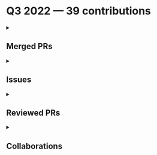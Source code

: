 # Q3 2022 — 39 contributions

<details>
  <summary><h2>Merged PRs</h2></summary>
<table style='width:100%; table-layout:fixed;'>
  <thead>
    <tr>
      <th style='width:5%;'>No.</th>
      <th style='width:20%;'>Project Name</th>
      <th style='width:20%;'>Title</th>
      <th style='width:35%;'>Description</th>
      <th style='width:20%;'>Date</th>
    </tr>
  </thead>
  <tbody>
    <tr>
      <td>1.</td>
      <td>Virtual-Coffee/podcast-transcripts</td>
      <td><a href='https://github.com/Virtual-Coffee/podcast-transcripts/pull/38'>Improve Transcription Season 6 Episode 6</a></td>
      <td>## Links
Closes #37

## Description
- Improve transcript Season 6 Episode 6 with Julia Seidman.
- Fix timestamps manually.
- Run `yarn check-srt` and fix incorrect timestamp formatting.</td>
      <td>2022-09-26</td>
    </tr>
    <tr>
      <td>2.</td>
      <td>Virtual-Coffee/podcast-transcripts</td>
      <td><a href='https://github.com/Virtual-Coffee/podcast-transcripts/pull/36'>Improve Transcription Season 5 Episode 6</a></td>
      <td>## Links
Closes #35

## Description
- Improve transcript Season 5 Episode 6 with Andrew Bush.
- Fix timestamps manually.
- Run `yarn check-srt` and fix incorrect timestamp formatting.</td>
      <td>2022-09-21</td>
    </tr>
    <tr>
      <td>3.</td>
      <td>Virtual-Coffee/podcast-transcripts</td>
      <td><a href='https://github.com/Virtual-Coffee/podcast-transcripts/pull/34'>Improve Transcription Season 6 Episode 4</a></td>
      <td>## Links
Closes #32 

## Description
- Improve transcript Season 6 Episode 4 with Sadie Jay.
- Fix timestamps manually.
- Run `yarn check-srt` and fix incorrect timestamp formatting.</td>
      <td>2022-09-19</td>
    </tr>
    <tr>
      <td>4.</td>
      <td>Virtual-Coffee/podcast-transcripts</td>
      <td><a href='https://github.com/Virtual-Coffee/podcast-transcripts/pull/33'>Improve Transcription Season 6 Episode 5</a></td>
      <td>## Links
Closes #31 

## Description
- Improve transcript Season 6 Episode 5 with Chad Stewart.
- Fix timestamps manually.
- Run `yarn check-srt` and fix incorrect timestamp formatting.</td>
      <td>2022-09-18</td>
    </tr>
    <tr>
      <td>5.</td>
      <td>Virtual-Coffee/podcast-transcripts</td>
      <td><a href='https://github.com/Virtual-Coffee/podcast-transcripts/pull/30'>Improve Transcript Season 6 Episode 3</a></td>
      <td>## Links
Closes #28

## Description
- Improve transcript Season 6 Episode 3 with Seth Hall.
- Fix timestamps manually.
- Ran `yarn check-srt` to fix the index and format.</td>
      <td>2022-09-11</td>
    </tr>
    <tr>
      <td>6.</td>
      <td>Virtual-Coffee/podcast-transcripts</td>
      <td><a href='https://github.com/Virtual-Coffee/podcast-transcripts/pull/29'>Improve Transcript Season 6 Episode KCDC Special</a></td>
      <td>## Links
Closes #27 

## Description
- Improve transcript Season 6 Episode KCDC Special.
- Fix timestamps manually.
- Ran `yarn check-srt` to fix the index and format.</td>
      <td>2022-09-10</td>
    </tr>
    <tr>
      <td>7.</td>
      <td>Virtual-Coffee/virtualcoffee.io</td>
      <td><a href='https://github.com/Virtual-Coffee/virtualcoffee.io/pull/634'>Edit the Documentation section on Maintainer Guide</a></td>
      <td>## Linked Issue

- closes #629 

&lt;!--

If you have a pull request related to a current issue please link to that issue number.

That issue can be linked to the pull request by using the side panel in the Github UI or using the `#` symbol followed by the number of the associated issue.

To link a pull request to an issue to show that a fix is in progress and to automatically close the issue when someone merges the pull request, type the keyword &quot;Closes&quot; followed by a reference to the issue. For example, Closes #404 or Closes Virtual-Coffee/virtualcoffee.io/issues/404.

--&gt;

## Description

In the [Documentation](https://virtualcoffee.io/resources/open-source/maintainer-guide#documentation) section:
- Remove the first point in The Contributing Guide section.
- Tweak the second point in The README section.

In the [Resolve colflicts](https://virtualcoffee.io/resources/open-source/git-101#resolve-conflicts) section on Git & GitHub 101:
- Fix the ul format as attached below.

![format need fix](https://user-images.githubusercontent.com/45172775/188887142-dcf942d5-fd65-4ab6-a4d5-5161f0751913.JPG)



&lt;!--

A pull request description describes what constitutes the Pull Request and what changes you have made to the code.

It explains what you've done, including any code changes, configuration changes, migrations included, new APIs introduced, changes made to old APIs, any new workers/crons introduced in the system, copy changes, and so on. You get the gist.

A good description informs everyone that is reaading it of the purpose of the pull request. This helps not just the current maintainers but anyone reading it now or in the future to understand your intent.

If the request is not complete but you want feedback use  Draft Pull Request option of the Pull request dropdown menu.

@mention individuals that you want to review the PR, and mention why. (“ @username I want to know what you think of this code.”)

--&gt;

## Methodology

&lt;!--

This section explains why the above changes explained were done.

Sometimes a developer feels that it's okay to write &quot;Business/Product requirement&quot; in the description. That's fine, but doing so defeats the purpose of this section.

If there is a better explanation as to why the changes were suggested, it's always good to attach a document reference link for that information.

A good &quot;Why&quot; section should explain the reasoning behind any changes.

--&gt;

## Code of Conduct

&gt; By submitting this pull request, you agree to follow our [Code of Conduct](https://virtualcoffee.io/code-of-conduct/)
</td>
      <td>2022-09-07</td>
    </tr>
    <tr>
      <td>8.</td>
      <td>Virtual-Coffee/virtualcoffee.io</td>
      <td><a href='https://github.com/Virtual-Coffee/virtualcoffee.io/pull/633'>Add September 2022 newsletter to website</a></td>
      <td>## Linked Issue

Closes #632 

&lt;!--

If you have a pull request related to a current issue please link to that issue number.

That issue can be linked to the pull request by using the side panel in the Github UI or using the `#` symbol followed by the number of the associated issue.

To link a pull request to an issue to show that a fix is in progress and to automatically close the issue when someone merges the pull request, type the keyword &quot;Closes&quot; followed by a reference to the issue. For example, Closes #404 or Closes Virtual-Coffee/virtualcoffee.io/issues/404.

--&gt;

## Description

- Add the September 2022 newsletter.
- Update `newsletter.js` to add the issue to the index.

&lt;!--

A pull request description describes what constitutes the Pull Request and what changes you have made to the code.

It explains what you've done, including any code changes, configuration changes, migrations included, new APIs introduced, changes made to old APIs, any new workers/crons introduced in the system, copy changes, and so on. You get the gist.

A good description informs everyone that is reaading it of the purpose of the pull request. This helps not just the current maintainers but anyone reading it now or in the future to understand your intent.

If the request is not complete but you want feedback use  Draft Pull Request option of the Pull request dropdown menu.

@mention individuals that you want to review the PR, and mention why. (“ @username I want to know what you think of this code.”)

--&gt;

## Methodology

&lt;!--

This section explains why the above changes explained were done.

Sometimes a developer feels that it's okay to write &quot;Business/Product requirement&quot; in the description. That's fine, but doing so defeats the purpose of this section.

If there is a better explanation as to why the changes were suggested, it's always good to attach a document reference link for that information.

A good &quot;Why&quot; section should explain the reasoning behind any changes.

--&gt;

## Code of Conduct

&gt; By submitting this pull request, you agree to follow our [Code of Conduct](https://virtualcoffee.io/code-of-conduct/)
</td>
      <td>2022-09-07</td>
    </tr>
    <tr>
      <td>9.</td>
      <td>Virtual-Coffee/virtualcoffee.io</td>
      <td><a href='https://github.com/Virtual-Coffee/virtualcoffee.io/pull/631'>Update Git  & GitHub 101 page</a></td>
      <td>## Linked Issue

Closes #628 

&lt;!--

If you have a pull request related to a current issue please link to that issue number.

That issue can be linked to the pull request by using the side panel in the Github UI or using the `#` symbol followed by the number of the associated issue.

To link a pull request to an issue to show that a fix is in progress and to automatically close the issue when someone merges the pull request, type the keyword &quot;Closes&quot; followed by a reference to the issue. For example, Closes #404 or Closes Virtual-Coffee/virtualcoffee.io/issues/404.

--&gt;

## Description

In the [Git & GitHub 101](https://virtualcoffee.io/resources/open-source/git-101) page:

- Add &quot;Resolve conflicts&quot; section.
- Tweak wordings in the [Add and commit changes](https://virtualcoffee.io/resources/open-source/git-101#add-and-commit-changes) section.
- Edit and update the [Fetching upstream changes](https://virtualcoffee.io/resources/open-source/git-101#fetching-upstream-changes) section.
- Edit and update the [Synchronizing changes locally](https://virtualcoffee.io/resources/open-source/git-101#synchronizing-changes-locally) section.
- Tweak wordings in the [Push changes](https://virtualcoffee.io/resources/open-source/git-101#push-changes) section.
- Edit the [Synchronous collaboration](https://virtualcoffee.io/resources/open-source/git-101#synchronous-collaboration) section.
- Remove the last resource in the [resources to learn Git and GitHub](https://virtualcoffee.io/resources/open-source/git-101#-resources-to-learn-git-and-github) and move it to the &quot;Resolve conflicts&quot; section.

&lt;!--

A pull request description describes what constitutes the Pull Request and what changes you have made to the code.

It explains what you've done, including any code changes, configuration changes, migrations included, new APIs introduced, changes made to old APIs, any new workers/crons introduced in the system, copy changes, and so on. You get the gist.

A good description informs everyone that is reaading it of the purpose of the pull request. This helps not just the current maintainers but anyone reading it now or in the future to understand your intent.

If the request is not complete but you want feedback use  Draft Pull Request option of the Pull request dropdown menu.

@mention individuals that you want to review the PR, and mention why. (“ @username I want to know what you think of this code.”)

--&gt;

## Methodology

&lt;!--

This section explains why the above changes explained were done.

Sometimes a developer feels that it's okay to write &quot;Business/Product requirement&quot; in the description. That's fine, but doing so defeats the purpose of this section.

If there is a better explanation as to why the changes were suggested, it's always good to attach a document reference link for that information.

A good &quot;Why&quot; section should explain the reasoning behind any changes.

--&gt;

## Code of Conduct

&gt; By submitting this pull request, you agree to follow our [Code of Conduct](https://virtualcoffee.io/code-of-conduct/)
</td>
      <td>2022-09-06</td>
    </tr>
    <tr>
      <td>10.</td>
      <td>Virtual-Coffee/virtualcoffee.io</td>
      <td><a href='https://github.com/Virtual-Coffee/virtualcoffee.io/pull/614'>Update "Guide To VC" and "VC Slack Channel Guide" pages</a></td>
      <td>## Linked Issue

Closes #613 

&lt;!--

If you have a pull request related to a current issue please link to that issue number.

That issue can be linked to the pull request by using the side panel in the Github UI or using the `#` symbol followed by the number of the associated issue.

To link a pull request to an issue to show that a fix is in progress and to automatically close the issue when someone merges the pull request, type the keyword &quot;Closes&quot; followed by a reference to the issue. For example, Closes #404 or Closes Virtual-Coffee/virtualcoffee.io/issues/404.

--&gt;

## Description

- Add new channels to the VC Slack Channel Guide page.
- Add Coffee Tables to VC events on the Guide to VC page.
- Add a co-working section on the Guide to VC page.
- Edit volunteering at VC, contributing to VC, and lightning talk sections on the Guide to VC page.
- Add proper links.
- Add steps to join events and co-working room.

&lt;!--

A pull request description describes what constitutes the Pull Request and what changes you have made to the code.

It explains what you've done, including any code changes, configuration changes, migrations included, new APIs introduced, changes made to old APIs, any new workers/crons introduced in the system, copy changes, and so on. You get the gist.

A good description informs everyone that is reading it of the purpose of the pull request. This helps not just the current maintainers but anyone reading it now or in the future to understand your intent.

If the request is not complete but you want feedback use  Draft Pull Request option of the Pull request dropdown menu.

@mention individuals that you want to review the PR, and mention why. (“ @username I want to know what you think of this code.”)

--&gt;

## Methodology

&lt;!--

This section explains why the above changes explained were done.

Sometimes a developer feels that it's okay to write &quot;Business/Product requirement&quot; in the description. That's fine, but doing so defeats the purpose of this section.

If there is a better explanation as to why the changes were suggested, it's always good to attach a document reference link for that information.

A good &quot;Why&quot; section should explain the reasoning behind any changes.

--&gt;

## Code of Conduct

&gt; By submitting this pull request, you agree to follow our [Code of Conduct](https://virtualcoffee.io/code-of-conduct/)
</td>
      <td>2022-08-19</td>
    </tr>
    <tr>
      <td>11.</td>
      <td>Virtual-Coffee/podcast-transcripts</td>
      <td><a href='https://github.com/Virtual-Coffee/podcast-transcripts/pull/26'>Improve transcript Season 6 Episode 1</a></td>
      <td>## Links
Closes #25 

## Description
- Improve transcript Season 6 Episode 1.
- Ran `yarn check-srt` to fix the index and format.</td>
      <td>2022-08-15</td>
    </tr>
    <tr>
      <td>12.</td>
      <td>Virtual-Coffee/podcast-transcripts</td>
      <td><a href='https://github.com/Virtual-Coffee/podcast-transcripts/pull/24'>Fix transcript Season 5 Episode 8</a></td>
      <td>## Description

- Fix punctuations and typos in transcript Season 5 Episode 8.
- Ran `yarn check-srt` to adjust index and format.</td>
      <td>2022-08-11</td>
    </tr>
    <tr>
      <td>13.</td>
      <td>Virtual-Coffee/podcast-transcripts</td>
      <td><a href='https://github.com/Virtual-Coffee/podcast-transcripts/pull/23'>Improve transcript Season 6 Episode 2</a></td>
      <td>## Links
Closes #22 

## Description
- Improve transcript Season 6 Episode 2.
- Ran `yarn check-srt` to fix the index and format.</td>
      <td>2022-08-10</td>
    </tr>
    <tr>
      <td>14.</td>
      <td>Virtual-Coffee/virtualcoffee.io</td>
      <td><a href='https://github.com/Virtual-Coffee/virtualcoffee.io/pull/608'>Add August 2022 newsletter to website</a></td>
      <td>## Linked Issue

Closes #607 

&lt;!--

If you have a pull request related to a current issue please link to that issue number.

That issue can be linked to the pull request by using the side panel in the Github UI or using the `#` symbol followed by the number of the associated issue.

To link a pull request to an issue to show that a fix is in progress and to automatically close the issue when someone merges the pull request, type the keyword &quot;Closes&quot; followed by a reference to the issue. For example, Closes #404 or Closes Virtual-Coffee/virtualcoffee.io/issues/404.

--&gt;

## Description

- Add the August 2022 newsletter.
- Update `newsletter.js` to add the issue to the index.

&lt;!--

A pull request description describes what constitutes the Pull Request and what changes you have made to the code.

It explains what you've done, including any code changes, configuration changes, migrations included, new APIs introduced, changes made to old APIs, any new workers/crons introduced in the system, copy changes, and so on. You get the gist.

A good description informs everyone that is reaading it of the purpose of the pull request. This helps not just the current maintainers but anyone reading it now or in the future to understand your intent.

If the request is not complete but you want feedback use  Draft Pull Request option of the Pull request dropdown menu.

@mention individuals that you want to review the PR, and mention why. (“ @username I want to know what you think of this code.”)

--&gt;

## Methodology

&lt;!--

This section explains why the above changes explained were done.

Sometimes a developer feels that it's okay to write &quot;Business/Product requirement&quot; in the description. That's fine, but doing so defeats the purpose of this section.

If there is a better explanation as to why the changes were suggested, it's always good to attach a document reference link for that information.

A good &quot;Why&quot; section should explain the reasoning behind any changes.

--&gt;

## Code of Conduct

&gt; By submitting this pull request, you agree to follow our [Code of Conduct](https://virtualcoffee.io/code-of-conduct/)
</td>
      <td>2022-08-03</td>
    </tr>
    <tr>
      <td>15.</td>
      <td>Virtual-Coffee/podcast-transcripts</td>
      <td><a href='https://github.com/Virtual-Coffee/podcast-transcripts/pull/20'>Improve transcript Season 5 Episode 7</a></td>
      <td>## Links
Closes #19

## Description
- Improve transcript Season 5, Episode 8.
- Fix the format.</td>
      <td>2022-07-24</td>
    </tr>
    <tr>
      <td>16.</td>
      <td>DenverCoder1/github-readme-streak-stats</td>
      <td><a href='https://github.com/DenverCoder1/github-readme-streak-stats/pull/279'>feat: Add neon_blurange theme</a></td>
      <td>## Description

&lt;!-- Please include a summary of the change and which issue is fixed. --&gt;
- Add color scheme of `neon_blurange` theme to `themes.php`
- Add `neon_bluerange` to `docs/themes/README.md`

### Issue Link
Closes #278 

### Type of change

&lt;!-- Please delete options that are not relevant. --&gt;

- [x] Updated documentation (updated the readme, templates, or other repo files)

## Checklist:

- [x] I have checked to make sure no other [pull requests](https://github.com/DenverCoder1/github-readme-streak-stats/pulls?q=is%3Apr+sort%3Aupdated-desc+) are open for this issue
- [x] The code is properly formatted and is consistent with the existing code style
- [x] My changes generate no new warnings

## Screenshots
![neon_blurange_70](https://user-images.githubusercontent.com/45172775/180078405-0b46b0a4-5cad-4d6e-9001-fa4e8d2983c9.png)


&lt;!-- If you have updated the design or appearance, please include a screenshot of your changes. --&gt;
</td>
      <td>2022-07-20</td>
    </tr>
    <tr>
      <td>17.</td>
      <td>Virtual-Coffee/podcast-transcripts</td>
      <td><a href='https://github.com/Virtual-Coffee/podcast-transcripts/pull/18'>Improve transcript Season 5 Episode 8 </a></td>
      <td>## Links
Closes #17

## Description

- Improve transcript Season 5, Episode 8.
- Improve guidelines; remove timestamps requirement for `crosstalk`.
- Fix punctuations in Season 5, Episode 9.
- Fix the indexes.</td>
      <td>2022-07-19</td>
    </tr>
    <tr>
      <td>18.</td>
      <td>Virtual-Coffee/podcast-transcripts</td>
      <td><a href='https://github.com/Virtual-Coffee/podcast-transcripts/pull/15'>Improve Transcription Season 5 Episode 9</a></td>
      <td>Closes #16 </td>
      <td>2022-07-10</td>
    </tr>
    <tr>
      <td>19.</td>
      <td>Virtual-Coffee/virtualcoffee.io</td>
      <td><a href='https://github.com/Virtual-Coffee/virtualcoffee.io/pull/602'>Add July 2022 newsletter</a></td>
      <td>## Linked Issue

Closes #601 

&lt;!--

If you have a pull request related to a current issue please link to that issue number.

That issue can be linked to the pull request by using the side panel in the Github UI or using the `#` symbol followed by the number of the associated issue.

To link a pull request to an issue to show that a fix is in progress and to automatically close the issue when someone merges the pull request, type the keyword &quot;Closes&quot; followed by a reference to the issue. For example, Closes #404 or Closes Virtual-Coffee/virtualcoffee.io/issues/404.

--&gt;

## Description

- Add June 2022 newsletter.
- Update `newsletter.js` to add the issue to the index.

&lt;!--

A pull request description describes what constitutes the Pull Request and what changes you have made to the code.

It explains what you've done, including any code changes, configuration changes, migrations included, new APIs introduced, changes made to old APIs, any new workers/crons introduced in the system, copy changes, and so on. You get the gist.

A good description informs everyone that is reaading it of the purpose of the pull request. This helps not just the current maintainers but anyone reading it now or in the future to understand your intent.

If the request is not complete but you want feedback use  Draft Pull Request option of the Pull request dropdown menu.

@mention individuals that you want to review the PR, and mention why. (“ @username I want to know what you think of this code.”)

--&gt;

## Methodology

&lt;!--

This section explains why the above changes explained were done.

Sometimes a developer feels that it's okay to write &quot;Business/Product requirement&quot; in the description. That's fine, but doing so defeats the purpose of this section.

If there is a better explanation as to why the changes were suggested, it's always good to attach a document reference link for that information.

A good &quot;Why&quot; section should explain the reasoning behind any changes.

--&gt;

## Code of Conduct

&gt; By submitting this pull request, you agree to follow our [Code of Conduct](https://virtualcoffee.io/code-of-conduct/)
</td>
      <td>2022-07-08</td>
    </tr>
  </tbody>
</table>
</details>

<details>
  <summary><h2>Issues</h2></summary>
<table style='width:100%; table-layout:fixed;'>
  <thead>
    <tr>
      <th style='width:5%;'>No.</th>
      <th style='width:20%;'>Project Name</th>
      <th style='width:20%;'>Title</th>
      <th style='width:35%;'>Description</th>
      <th style='width:20%;'>Date</th>
    </tr>
  </thead>
  <tbody>
    <tr>
      <td>1.</td>
      <td>Virtual-Coffee/podcast-transcripts</td>
      <td><a href='https://github.com/Virtual-Coffee/podcast-transcripts/issues/37'>Improve Transcription Season 6 Episode 6</a></td>
      <td>## Issue Context

Our podcast's transcriptions are automatically generated, so there would be typos or missing words. 

We want to improve every episode's transcription so they can be accessible to everyone. Currently, we are doing this manually.

## Steps To Update

- Open the file of the podcast's episode. 
  e.g.: `1_0.srt` means season 1 episode 0
-  Listen to the podcast's episode and improve the transcript based on your hearing.
-  [Fix the format](https://github.com/Virtual-Coffee/podcast-transcripts#fixing-formatting-issues) by running `yarn srt-check`.
- After running `yarn srt-check`, fix timestamps suggestions format manually, if any.

## Accessibility Resources

- [Transcribing Audio to Text - W3C WAI](https://www.w3.org/WAI/media/av/transcribing/)

If you have questions or need help, please let us know.
</td>
      <td>2022-09-22</td>
    </tr>
    <tr>
      <td>2.</td>
      <td>Virtual-Coffee/podcast-transcripts</td>
      <td><a href='https://github.com/Virtual-Coffee/podcast-transcripts/issues/35'>Improve Transcription Season 5 Episode 6</a></td>
      <td>## Issue Context

Our podcast's transcriptions are automatically generated, so there would be typos or missing words. 

We want to improve every episode's transcription so they can be accessible to everyone. Currently, we are doing this manually.

## Steps To Update

- Open the file of the podcast's episode. 
  e.g.: `1_0.srt` means season 1 episode 0
-  Listen to the podcast's episode and improve the transcript based on your hearing.
-  [Fix the format](https://github.com/Virtual-Coffee/podcast-transcripts#fixing-formatting-issues) by running `yarn srt-check`.
- After running `yarn srt-check`, fix timestamps suggestions format manually, if any.

## Accessibility Resources

- [Transcribing Audio to Text - W3C WAI](https://www.w3.org/WAI/media/av/transcribing/)

If you have questions or need help, please let us know.
</td>
      <td>2022-09-20</td>
    </tr>
    <tr>
      <td>3.</td>
      <td>Virtual-Coffee/podcast-transcripts</td>
      <td><a href='https://github.com/Virtual-Coffee/podcast-transcripts/issues/32'>Improve Transcription Season 6 Episode 4</a></td>
      <td>## Issue Context

Our podcast's transcriptions are automatically generated, so there would be typos or missing words. 

We want to improve every episode's transcription so they can be accessible to everyone. Currently, we are doing this manually.

## Steps To Update

- Open the file of the podcast's episode. 
  e.g.: `1_0.srt` means season 1 episode 0
-  Listen to the podcast's episode and improve the transcript based on your hearing.
-  [Fix the format](https://github.com/Virtual-Coffee/podcast-transcripts#fixing-formatting-issues) by running `yarn srt-check`.
- After running `yarn srt-check`, fix timestamps suggestions format manually, if any.

## Accessibility Resources

- [Transcribing Audio to Text - W3C WAI](https://www.w3.org/WAI/media/av/transcribing/)

If you have questions or need help, please let us know.
</td>
      <td>2022-09-17</td>
    </tr>
    <tr>
      <td>4.</td>
      <td>Virtual-Coffee/podcast-transcripts</td>
      <td><a href='https://github.com/Virtual-Coffee/podcast-transcripts/issues/31'>Improve Transcription Season 6 Episode 5</a></td>
      <td>## Issue Context

Our podcast's transcriptions are automatically generated, so there would be typos or missing words. 

We want to improve every episode's transcription so they can be accessible to everyone. Currently, we are doing this manually.

## Steps To Update

- Open the file of the podcast's episode. 
  e.g.: `1_0.srt` means season 1 episode 0
-  Listen to the podcast's episode and improve the transcript based on your hearing.
-  [Fix the format](https://github.com/Virtual-Coffee/podcast-transcripts#fixing-formatting-issues) by running `yarn srt-check`.
- After running `yarn srt-check`, fix timestamps suggestions format manually, if any.

## Accessibility Resources

- [Transcribing Audio to Text - W3C WAI](https://www.w3.org/WAI/media/av/transcribing/)

If you have questions or need help, please let us know.
</td>
      <td>2022-09-16</td>
    </tr>
    <tr>
      <td>5.</td>
      <td>Virtual-Coffee/podcast-transcripts</td>
      <td><a href='https://github.com/Virtual-Coffee/podcast-transcripts/issues/28'>Improve Transcription Season 6 Episode 3</a></td>
      <td>## Issue Context

Our podcast's transcriptions are automatically generated, so there would be typos or missing words. 

We want to improve every episode's transcription so they can be accessible to everyone. Currently, we are doing this manually.

## Steps To Update

- Open the file of the podcast's episode. 
  e.g.: `1_0.srt` means season 1 episode 0
-  Listen to the podcast's episode and improve the transcript based on your hearing.
-  [Fix the format](https://github.com/Virtual-Coffee/podcast-transcripts#fixing-formatting-issues) by running `yarn srt-check`.

## Accessibility Resources

- [Transcribing Audio to Text - W3C WAI](https://www.w3.org/WAI/media/av/transcribing/)

If you have questions or need help, please let us know.
</td>
      <td>2022-09-09</td>
    </tr>
    <tr>
      <td>6.</td>
      <td>Virtual-Coffee/podcast-transcripts</td>
      <td><a href='https://github.com/Virtual-Coffee/podcast-transcripts/issues/27'>Improve Transcription Season 6 Special Episode KCDC</a></td>
      <td>## Issue Context

Our podcast's transcriptions are automatically generated, so there would be typos or missing words. 

We want to improve every episode's transcription so they can be accessible to everyone. Currently, we are doing this manually.

## Steps To Update

- Open the file of the podcast's episode. 
  e.g.: `1_0.srt` means season 1 episode 0
-  Listen to the podcast's episode and improve the transcript based on your hearing.
-  [Fix the format](https://github.com/Virtual-Coffee/podcast-transcripts#fixing-formatting-issues) by running `yarn srt-check`.

## Accessibility Resources

- [Transcribing Audio to Text - W3C WAI](https://www.w3.org/WAI/media/av/transcribing/)

If you have questions or need help, please let us know.
</td>
      <td>2022-09-08</td>
    </tr>
    <tr>
      <td>7.</td>
      <td>Virtual-Coffee/virtualcoffee.io</td>
      <td><a href='https://github.com/Virtual-Coffee/virtualcoffee.io/issues/632'>Add September 2022 newsletter to website</a></td>
      <td>## Issue Context

Every month, we try to get the newsletter up on the site within a week of emailing it. Currently, we're moving them over &quot;by hand.&quot;

## Steps to update

In the code base, navigate to `app &gt; routes &gt; newsletter &gt; issues` and create a new file `2022-09.jsx`.
You can look at the existing newsletters ( `app &gt; routes &gt; newsletter &gt; issues`) as a template.

Make sure to add it to the index by following the steps in [Newsletters section in our README](https://github.com/Virtual-Coffee/virtualcoffee.io#newsletters) and update the content accordingly based on our email newsletter.

If you have questions, please let us know. We're up for pairing if anyone wants to walk through this!</td>
      <td>2022-09-07</td>
    </tr>
    <tr>
      <td>8.</td>
      <td>Virtual-Coffee/virtualcoffee.io</td>
      <td><a href='https://github.com/Virtual-Coffee/virtualcoffee.io/issues/629'>Edit the contributing guide in the maintainer guide</a></td>
      <td>### Is there an existing issue for this?

- [X] I have searched the existing issues

### Context for documentation change

As we are improving the Git & GitHub 101 page (issue #628), we want as well edit &quot;The Contributing Guide&quot; in the [Documentation section](https://virtualcoffee.io/resources/open-source/maintainer-guide#documentation) of the Maintainer Guide page.

I don't think we need the first point within The Contributing Guide as per attached pic.

![contributing guide](https://user-images.githubusercontent.com/45172775/188334972-1cb4ff78-e5ae-4a75-98dc-617bd1afada6.jpg)


### Proposed solution

Remove point one and move it to or tweak &quot;The README&quot; part in the [Documentation section](https://virtualcoffee.io/resources/open-source/maintainer-guide#documentation).

### Resources that can help

_No response_

### Collaborators

_No response_

### Code of Conduct

- [X] I've read the Code of Conduct and understand my responsibilities as a member of the Virtual Coffee community</td>
      <td>2022-09-04</td>
    </tr>
    <tr>
      <td>9.</td>
      <td>Virtual-Coffee/virtualcoffee.io</td>
      <td><a href='https://github.com/Virtual-Coffee/virtualcoffee.io/issues/613'>Update "Guide to VC" and "VC Slack Channel Guide" </a></td>
      <td>### Is there an existing issue for this?

- [X] I have searched the existing issues

### Context for documentation change

We need to update some of our existing member docs because of these conditions:
- We have some new channels on Slack.
- We now have Coffee Tables.
- We want to explain the bot announcements and how to join coffees and events. 

### Proposed solution

Update the `guide-to-vc` and `slack-channel-guide` to cover the conditions above.

### Resources that can help

_No response_

### Collaborators

_No response_

### Code of Conduct

- [X] I've read the Code of Conduct and understand my responsibilities as a member of the Virtual Coffee community</td>
      <td>2022-08-18</td>
    </tr>
    <tr>
      <td>10.</td>
      <td>Virtual-Coffee/podcast-transcripts</td>
      <td><a href='https://github.com/Virtual-Coffee/podcast-transcripts/issues/25'>Improve Transcription Season 6 Episode 1</a></td>
      <td>## Issue Context

Our podcast's transcriptions are automatically generated, so there would be typos or missing words. 

We want to improve every episode's transcription so they can be accessible to everyone. Currently, we are doing this manually.

## Steps To Update

- Open the file of the podcast's episode. 
  e.g.: `1_0.srt` means season 1 episode 0
-  Listen to the podcast's episode and improve the transcript based on your hearing.
-  [Fix the format](https://github.com/Virtual-Coffee/podcast-transcripts#fixing-formatting-issues) by running `yarn srt-check`.

## Accessibility Resources

- [Transcribing Audio to Text - W3C WAI](https://www.w3.org/WAI/media/av/transcribing/)

If you have questions or need help, please let us know.
</td>
      <td>2022-08-15</td>
    </tr>
    <tr>
      <td>11.</td>
      <td>Virtual-Coffee/podcast-transcripts</td>
      <td><a href='https://github.com/Virtual-Coffee/podcast-transcripts/issues/22'>Improve Transcription Season 6 Episode 2</a></td>
      <td>## Issue Context

Our podcast's transcriptions are automatically generated, so there would be typos or missing words. 

We want to improve every episode's transcription so they can be accessible to everyone. Currently, we are doing this manually.

## Steps To Update

- Open the file of the podcast's episode. 
  e.g.: `1_0.srt` means season 1 episode 0
-  Listen to the podcast's episode and improve the transcript based on your hearing.
-  [Fix the format](https://github.com/Virtual-Coffee/podcast-transcripts#fixing-formatting-issues) by running `yarn srt-check`.

## Accessibility Resources

- [Transcribing Audio to Text - W3C WAI](https://www.w3.org/WAI/media/av/transcribing/)

If you have questions or need help, please let us know.
</td>
      <td>2022-08-10</td>
    </tr>
    <tr>
      <td>12.</td>
      <td>Virtual-Coffee/virtualcoffee.io</td>
      <td><a href='https://github.com/Virtual-Coffee/virtualcoffee.io/issues/607'>Add August 2022 newsletter to website</a></td>
      <td>## Issue Context

Every month, we try to get the newsletter up on the site within a week of emailing it. Currently, we're moving them over &quot;by hand.&quot;

## Steps to update

In the code base, navigate to `app &gt; routes &gt; newsletter &gt; issues` and create a new file `2022-08.jsx`.
You can look at the existing newsletters ( `app &gt; routes &gt; newsletter &gt; issues`) as a template.

Make sure to add it to the index by following the steps in [Newsletters section in our README](https://github.com/Virtual-Coffee/virtualcoffee.io#newsletters) and update the content accordingly based on our email newsletter.

If you have questions, please let us know. We're up for pairing if anyone wants to walk through this!</td>
      <td>2022-08-03</td>
    </tr>
    <tr>
      <td>13.</td>
      <td>Virtual-Coffee/podcast-transcripts</td>
      <td><a href='https://github.com/Virtual-Coffee/podcast-transcripts/issues/19'>Improve Transcription Season 5 Episode 7</a></td>
      <td>## Issue Context

Our podcast's transcriptions are automatically generated, so there would be typos or missing words. 

We want to improve every episode's transcription so they can be accessible to everyone. Currently, we are doing this manually.

## Steps To Update

- Open the file of the podcast's episode. 
  e.g.: `1_0.srt` means season 1 episode 0
-  Listen to the podcast's episode and improve the transcript based on your hearing.
-  [Fix the format](https://github.com/Virtual-Coffee/podcast-transcripts#fixing-formatting-issues) by running `yarn srt-check`.

## Accessibility Resources

- [Transcribing Audio to Text - W3C WAI](https://www.w3.org/WAI/media/av/transcribing/)

If you have questions or need help, please let us know.
</td>
      <td>2022-07-24</td>
    </tr>
    <tr>
      <td>14.</td>
      <td>DenverCoder1/github-readme-streak-stats</td>
      <td><a href='https://github.com/DenverCoder1/github-readme-streak-stats/issues/278'>Add neon_blurange theme</a></td>
      <td>**Describe your theme in detail**
- This theme combines dark-ish blue, orange, green, and very light blue-ish colors that give a neon feel.
- All color combinations pass the [level AA requirements of WCAG 2](https://webaim.org/articles/contrast/#sc143).

**Include a screenshot / image**
The screenshot is taken in dark mode to show the whiteish border color.

![neon_blurange_dark_mode](https://user-images.githubusercontent.com/45172775/179997457-a17b5bf2-0ffa-4c22-87f4-7b2a7102100d.JPG)

&lt;!-- Optional --&gt;

**Color palette**
```PHP
[
    &quot;background&quot; =&gt; &quot;#030D6B&quot;,
    &quot;border&quot; =&gt; &quot;#C7CCFF&quot;,
    &quot;stroke&quot; =&gt; &quot;#C7CCFF&quot;,
    &quot;ring&quot; =&gt; &quot;#FB750B&quot;,
    &quot;fire&quot; =&gt; &quot;#FB750B&quot;,
    &quot;currStreakNum&quot; =&gt; &quot;#25FB88&quot;,
    &quot;sideNums&quot; =&gt; &quot;#FB750B&quot;,
    &quot;currStreakLabel&quot; =&gt; &quot;#25FB88&quot;,
    &quot;sideLabels&quot; =&gt; &quot;#25FB88&quot;,
    &quot;dates&quot; =&gt; &quot;#C7CCFF&quot;,
]
```

Are you going to add the theme?

- [x] Check for yes
</td>
      <td>2022-07-20</td>
    </tr>
    <tr>
      <td>15.</td>
      <td>Virtual-Coffee/podcast-transcripts</td>
      <td><a href='https://github.com/Virtual-Coffee/podcast-transcripts/issues/17'>Improve Transcription Season 5 Episode 8</a></td>
      <td>## Issue Context

Our podcast's transcriptions are automatically generated, so there would be typos or missing words. 

We want to improve every episode's transcription so they can be accessible to everyone. Currently, we are doing this manually.

## Steps To Update

- Open the file of the podcast's episode. 
  e.g.: `1_0.srt` means season 1 episode 0
-  Listen to the podcast's episode and improve the transcript based on your hearing.

## Accessibility Resources

- [Transcribing Audio to Text - W3C WAI](https://www.w3.org/WAI/media/av/transcribing/)

If you have questions or need help, please let us know.
</td>
      <td>2022-07-19</td>
    </tr>
    <tr>
      <td>16.</td>
      <td>EddieHubCommunity/support</td>
      <td><a href='https://github.com/EddieHubCommunity/support/issues/4419'>[REVIEW] Ayu Adiati</a></td>
      <td>### Twitter profile link

https://twitter.com/AdiatiAyu</td>
      <td>2022-07-12</td>
    </tr>
    <tr>
      <td>17.</td>
      <td>Virtual-Coffee/podcast-transcripts</td>
      <td><a href='https://github.com/Virtual-Coffee/podcast-transcripts/issues/16'>Improve Transcription Season 5 Episode 9</a></td>
      <td>## Issue Context

Our podcast's transcriptions are automatically generated, so there would be typos or missing words. 

We want to improve every episode's transcription so they can be accessible to everyone. Currently, we are doing this manually.

## Steps To Update

- Open the file of the podcast's episode. 
  e.g.: `1_0.srt` means season 1 episode 0
-  Listen to the podcast's episode and improve the transcript based on your hearing.

## Accessibility Resources

- [Transcribing Audio to Text - W3C WAI](https://www.w3.org/WAI/media/av/transcribing/)

If you have questions or need help, please let us know.
</td>
      <td>2022-07-10</td>
    </tr>
    <tr>
      <td>18.</td>
      <td>Virtual-Coffee/virtualcoffee.io</td>
      <td><a href='https://github.com/Virtual-Coffee/virtualcoffee.io/issues/601'>Add July 2022 newsletter to website</a></td>
      <td>## Issue Context

Every month, we try to get the newsletter up on the site within a week of emailing it. Currently, we're moving them over &quot;by hand.&quot;

## Steps to update

In the code base, navigate to `app &gt; routes &gt; newsletter &gt; issues` and create a new file `2022-07.jsx`.
You can look at the existing newsletters ( `app &gt; routes &gt; newsletter &gt; issues`) as a template.

Make sure to add it to the index by following the steps in [Newsletters section in our README](https://github.com/Virtual-Coffee/virtualcoffee.io#newsletters) and update the content accordingly based on our email newsletter.

If you have questions, please let us know. We're up for pairing if anyone wants to walk through this!</td>
      <td>2022-07-08</td>
    </tr>
  </tbody>
</table>
</details>

<details>
  <summary><h2>Reviewed PRs</h2></summary>
No contribution in this quarter.
</details>

<details>
  <summary><h2>Collaborations</h2></summary>
<table style='width:100%; table-layout:fixed;'>
  <thead>
    <tr>
      <th style='width:5%;'>No.</th>
      <th style='width:20%;'>Project Name</th>
      <th style='width:20%;'>Title</th>
      <th style='width:35%;'>Description</th>
      <th style='width:20%;'>Date</th>
    </tr>
  </thead>
  <tbody>
    <tr>
      <td>1.</td>
      <td>Virtual-Coffee/virtualcoffee.io</td>
      <td><a href='https://github.com/Virtual-Coffee/virtualcoffee.io/issues/628'>Add section or page about handling merge conflicts</a></td>
      <td>### Type of Change

New section on existing page

### URL of existing page

https://virtualcoffee.io/resources/open-source

### Context for content change

What do you do when there's a merge conflict?

This can be a confusing experience - it'd be great to have either a section or a whole new page for this.

This could either be in [Git & GitHub 101](https://virtualcoffee.io/resources/open-source/git-101), [Contributor Guide](https://virtualcoffee.io/resources/open-source/contributor-guide), or an entire new page. 

</td>
      <td>2022-09-07</td>
    </tr>
    <tr>
      <td>2.</td>
      <td>Virtual-Coffee/virtualcoffee.io</td>
      <td><a href='https://github.com/Virtual-Coffee/virtualcoffee.io/issues/591'>Add link to volunteer on L&L page</a></td>
      <td>On the [L&L page](https://virtualcoffee.io/resources/virtual-coffee/get-involved/lunch-and-learns) change the last heading to &quot;I want to get involved! What's next?&quot; Below that: 

&gt; - Have an idea you want to share? Submit your idea on our [Lunch & Learn Idea Form](https://virtualcoffee.io/lunch-and-learn-idea)! 
&gt; - Already a Virtual Coffee member and want to get involved and support our Lunch & Learns? We're happy to have your help. Fill out [our volunteer form](https://virtualcoffee.io/resources/virtual-coffee/get-involved/paths-to-leadership#department-virtual-coffee-lunch-and-learns) and we'll reach out to you soon!</td>
      <td>2022-07-19</td>
    </tr>
  </tbody>
</table>
</details>

